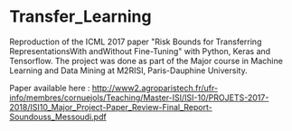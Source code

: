 # Transfer_Learning
Reproduction of the ICML 2017 paper "Risk Bounds for Transferring RepresentationsWith andWithout Fine-Tuning" with Python, Keras and Tensorflow. The project was done as part of the Major course in Machine Learning and Data Mining at M2RISI, Paris-Dauphine University.

Paper available here : http://www2.agroparistech.fr/ufr-info/membres/cornuejols/Teaching/Master-ISI/ISI-10/PROJETS-2017-2018/ISI10_Major_Project-Paper_Review-Final_Report-Soundouss_Messoudi.pdf
